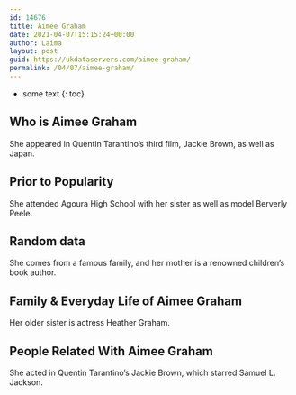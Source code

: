 ```yaml
---
id: 14676
title: Aimee Graham
date: 2021-04-07T15:15:24+00:00
author: Laima
layout: post
guid: https://ukdataservers.com/aimee-graham/
permalink: /04/07/aimee-graham/
---
```


* some text
{: toc}


## Who is Aimee Graham
                  
                  
                  
She appeared in Quentin Tarantino&#8217;s third film, Jackie Brown, as well as Japan.
                  
              
            
              
            
                
                
                
## Prior to Popularity
                  
                  
                  
She attended Agoura High School with her sister as well as model Berverly Peele.
                  
              
            
              
            
                
                
                
## Random data
                  
                  
                  
She comes from a famous family, and her mother is a renowned children&#8217;s book author.
                  
              
            
              
            
                
                
                
## Family & Everyday Life of Aimee Graham
                  
                  
                  
Her older sister is actress Heather Graham.
                  
              
            
              
            
                
                
                
## People Related With Aimee Graham
                  
                  
                  
She acted in Quentin Tarantino&#8217;s Jackie Brown, which starred Samuel L. Jackson.
                  
              
            
              
            
                
              
            
              
              
            
            
              
            
          
          
          